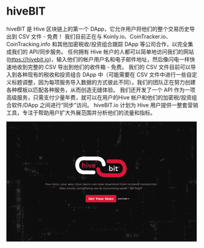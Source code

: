 # hiveBIT

hiveBIT 是 Hive 区块链上的第一个 DApp，它允许用户将他们的整个交易历史导出到 CSV 文件 - 免费！
我们目前正在与 Koinly.io、CoinTracker.io、CoinTracking.info 和其他加密税收/投资组合跟踪 DApp 等公司合作，以完全集成我们的 API/同步服务。
任何拥有 Hive 帐户的人都可以简单地访问我们的网站 (https://hivebit.io)，输入他们的帐户用户名和电子邮件地址，然后像闪电一样快速地收到完整的 CSV 导出到他们的收件箱 - 免费。
我们的 CSV 文件目前可以导入到各种现有的税收和投资组合 DApp 中（可能需要在 CSV 文件中进行一些自定义标题调整，因为每项服务导入数据的方式彼此不同）。我们的团队正在努力创建各种模板以匹配各种服务，从而创造无缝体验。
我们还开发了一个 API 作为一项高级服务，只需支付少量年费，就可以在用户的​​ Hive 帐户和他们的加密税/投资组合软件/DApp 之间进行“同步”访问。
hiveBIT.io 计划为 Hive 用户提供一整套营销工具，专注于帮助用户扩大外展范围并分析他们的流量和指标。

![hivebit-dapp-other-hive-image1-500x315_a00ef0c9c24b59c82c3d441611477bef](hivebit-dapp-other-hive-image1-500x315_a00ef0c9c24b59c82c3d441611477bef.png)
